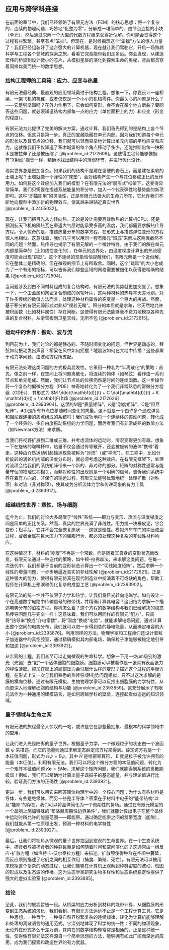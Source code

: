 ## 应用与跨学科连接

在前面的章节中，我们已经领略了有限元方法（FEM）的核心思想：将一个复杂的、连续的物理问题，巧妙地“化整为零”，分解成一堆简单的、由节点连接的小块（单元），然后通过求解一个大型的代数方程组来获得近似解。你可能会觉得这个过程有些繁琐，甚至有点“笨拙”。但现在，是时候揭示这个“笨拙”方法的惊人力量了！我们已经组装好了这台强大的计算机器，现在就让我们驾驶它，开启一场跨越科学与工程各个领域的探索之旅，看看它究竟能带我们走多远。你会发现，从建造宏伟的桥梁到设计微小的芯片，从模拟星辰的演化到探索生命的奥秘，背后都贯穿着同样优美而统一的数学思想。

### 结构工程师的工具箱：应力、应变与热量

有限元法最经典、最直观的应用领域莫过于结构工程。想象一下，你要设计一座桥梁、一架飞机的机翼，或者仅仅是一个小小的机械零件。你最关心的问题是什么？——它足够坚固吗？在外力作用下，它会如何变形、会不会在某个地方断裂？要回答这些问题，就必须知道结构内部每一点的应力（单位面积上的力）和应变（形变的程度）。

有限元法为此提供了完美的解决方案。通过计算，我们首先得到的是结构上各个节点的位移。但这只是第一步。真正的宝藏隐藏在单元内部。因为我们知道每个单元的形状以及其节点的位移，我们就可以轻而易举地计算出单元内部的平均应变和应力。这就像我们不仅知道了积木城堡的每个角点移动了多少，还能推断出每一块积木是被拉伸了还是被压缩了 [@problem_id:2172608]。这使得工程师能够像拥有“X射线”视觉一样，精确地找出结构中的薄弱环节，并进行优化设计。

现实世界总是更加复杂。如果我们的结构不是建在坚硬的岩石上，而是建在柔软的土壤上呢？土壤就像一个弹性的“床垫”，会对结构产生一个与其位移成正比的反作用力。如何将这个效应加入我们的模型？在有限元法的“弱形式”框架下，这变得异常简单。我们只需要在描述系统能量的积分中，加入一个代表弹性地基势能的新项即可。这种“即插即用”的灵活性，正是有限元法强大的生命力所在，它允许我们不断地向模型中添加新的物理效应，使其越来越贴近真实世界 [@problem_id:2405032]。

现在，让我们把目光从力转向热。无论是设计需要高效散热的计算机CPU，还是预测航天飞机的隔热瓦在重返大气层时能承受多高的温度，我们都需要求解热传导方程。令人惊奇的是，描述热量分布的数学方程，在形式上与描述弹性变形的方程惊人地相似。这意味着，我们几乎可以用同一套有限元“班底”来解决这两类截然不同的问题！然而，热传导也揭示了有限元解的一个微妙特性。由于我们的解在单元内部是简单的（比如线性变化的），在单元的边界处，由温度梯度计算出的热流密度可能会出现“跳跃”。这个不连续的现象恰恰提醒我们，有限元解是一个近似解，它在整体上是精确的，但在微观的细节上有所取舍。同时，这个“跳跃”的大小也成为了一个有用的指标，可以告诉我们哪些区域的网格需要被细化以获得更精确的结果 [@problem_id:2172594]。

当问题涉及到由不同材料组成的复合结构时，有限元法的优势就更加突显了。想象一下，一个由金属和陶瓷复合制成的涡轮叶片，这两种材料的热导率天差地别。对于许多传统的数值方法而言，处理这种材料属性的突变是一个巨大的挑战。然而，基于积分的有限元弱形式对此却“视若无睹”。积分的本质就是求和，它天然地允许被积函数（比如材料属性）存在间断。这使得有限元法能够毫不费力地模拟各种先进的复合材料，从滑雪板到卫星天线，无所不包 [@problem_id:2172615]。

### 运动中的世界：振动、波与流

到目前为止，我们讨论的都是静态的、不随时间变化的问题。但世界是动态的。琴弦如何振动发出声音？桥梁在风中如何摇摆？地震波如何在大地中传播？这些都属于动力学问题，由波动方程所支配。

有限元法处理这类问题的方式极具启发性。它采用一种名为“半离散化”的策略：首先，像之前一样，在空间上将问题离散化，将连续的物体（如琴弦）看作由一系列节点和单元组成。然而，我们让节点处的位移仍然是时间的连续函数。这一步操作将一个复杂的偏微分方程（PDE）神奇地转化为了一个我们非常熟悉的常微分方程组（ODEs），其形式为 $M \ddot{\mathbf{d}}(t) + C \dot{\mathbf{d}}(t) + K \mathbf{d}(t) = \mathbf{F}(t)$ [@problem_id:2172626] [@problem_id:2393904]。这里的$M$是“质量矩阵”，$K$是“刚度矩阵”，$C$是“阻尼矩阵”，$\mathbf{d}(t)$是所有节点位移随时间变化的向量。这不就是一个由许多个通过弹簧和阻尼器连接的质点组成的系统吗！我们成功地将一个连续体的振动问题，转化成了一个经典的、多自由度振动系统的力学问题，而后者我们有非常成熟的数值方法（如Newmark方法）来求解。

当我们将视野扩展到二维或三维，并考虑流体的运动时，情况变得更加有趣。想象一下在旋转的咖啡杯中，热量不仅会通过传导散开，还会被旋转的液体“携带”着走。这种由介质运动引起输运现象被称为“对流”（或“平流”）。在工程中，比如分析旋转的涡轮机内部的温度分布时，就必须考虑这种效应。在有限元框架下，处理对流项会给我们的系统矩阵带来一个新的、非对称的部分。矩阵的对称性通常与能量守恒的物理过程相关，而非对称性的出现则是一个明确的信号，告诉我们系统中存在着有方向的、非保守的输运过程。有限元法能够优雅地统一处理扩散（对称项）和对流（非对称项），使其成为分析流体力学和传递现象的有力工具 [@problem_id:2393917]。

### 超越线性世界：塑性、场与细胞

迄今为止，我们的讨论大多局限于“线性”系统——即力与变形、热流与温度梯度之间是简单的正比关系。然而，真实的世界充满了非线性。用力捏一块橡皮泥，它会变形；松手后，它并不会完全恢复原状——这就是塑性。模拟汽车车门的冲压成型过程，或者金属在巨大压力下的屈服行为，都必须处理这种复杂的非线性材料响应。

在这种情况下，材料的“刚度”不再是一个常数，而是随着其自身的变形状态而改变。有限元法通过一种迭代的策略，如牛顿-拉弗森法，来求解这类问题。在每一次迭代中，我们都基于当前的变形状态计算出一个“切线刚度矩阵”，然后求解一个线性的增量问题，一步步地逼近真实的非线性解 [@problem_id:2172621]。正是这种强大的能力，使得有限元仿真在现代制造业中扮演着不可或缺的角色，帮助工程师在计算机上预演和优化复杂的成型工艺 [@problem_id:2393902]。

有限元法的统一性并不仅限于力学和热学。让我们将目光转向电磁学。如何设计一个在高速数字电路中传输信号的微带线，并精确计算其电容？这归结为求解一个描述电势分布的泊松方程。你猜怎么着？这个方程的数学结构与我们已经解决的稳态热传导问题几乎完全一样！这意味着，我们可以用同样的有限元“配方”，只需将“热导率”换成“介电常数”，将“温度”换成“电势”，就能求解电场问题。通过计算出整个空间的电势分布，我们就可以进一步得到总的静电能量，从而确定电容的大小 [@problem_id:2393876]。利用同样的方法，物理学家和工程师们还设计着粒子加速器中的真空腔室，通过精确模拟其内部电场，确保粒子束能够被稳定地引导和加速 [@problem_id:2393922]。

从宏观的工程，我们甚至可以走向微观的生命科学。想象一下用一束μm级别的激光（光镊）去“戳”一个活体细胞的细胞膜。细胞膜可以被看作是一张具有表面张力的弹性薄膜。施加在膜上的局部压力会引起什么样的变形？描述这个过程的平衡方程，在形式上又一次与我们熟悉的热传导/静电势问题相似，只不过这次求解的是膜的横向位移。通过有限元模拟，生物物理学家可以反推出细胞膜的力学特性，从而更深入地理解细胞的结构与功能 [@problem_id:2393859]。这充分展示了有限元法作为一种通用的建模语言，是如何跨越学科的壁垒，连接起看似遥远的知识领域。

### 量子领域与生命之网

有限元法的旅程最令人惊叹的一站，或许是它在那些最抽象、最根本的科学领域中的应用。

让我们进入光怪陆离的量子世界。根据量子力学，一个微观粒子的状态由一个波函数 $\psi$ 来描述，而它的能量则通过求解定态薛定谔方程来得到。薛定谔方程是一个本征值问题，形式为 $\hat{H}\psi = E\psi$，其中 $\hat{H}$ 是哈密顿算符， $E$ 就是粒子被允许拥有的能量（本征值）。利用有限元法，我们可以将这个微分方程的本征值问题，转化为一个矩阵本征值问题 $K\mathbf{c} = E M\mathbf{c}$。求解这个矩阵问题，我们就能得到系统的离散能级谱！例如，我们可以精确地计算出量子谐振子的基态能量，并与理论值进行比较，验证我们方法的正确性 [@problem_id:2393921]。

更进一步，我们可以用它来回答固体物理学中的一个核心问题：为什么有些材料是导体，有些是绝缘体，而另一些是半导体？答案在于材料中电子的“能带结构”以及“能隙”的存在。我们可以将晶体简化为一个周期性的势场。通过在有限元模型的一个晶胞上施加特殊的“布洛赫周期性边界条件”，我们就能计算出电子在整个晶体中运动时所允许的能量范围——即能带。通过确定能带之间的禁带宽度（能隙），我们就能从第一性原理出发，预测一种材料的电学特性 [@problem_id:2393927]。

最后，让我们将视角从微观的量子世界拉回到宏观的生命世界。在一个生态系统中，捕食者与被捕食者的种群数量是如何随着时间和空间演化的？这通常由一组反应-扩散方程（如洛特卡-沃尔泰拉方程）来描述。扩散项使得种群在空间中蔓延，而反应项则描述了它们之间的相互作用（捕食、繁殖、死亡）。有限元法可以被用来模拟这个复杂的动态过程，让我们能够在计算机上观察到种群密度的波动、斑图的形成以及生态波的传播。这为生态学家研究生物多样性和生态系统稳定性提供了强大的虚拟实验室 [@problem_id:2393885]。

### 结论

至此，我们的旅程暂告一段。从桥梁的应力分析到材料的能带计算，从细胞膜的形变到生态系统的演化，我们看到，有限元方法远远不止是一个工程计算工具。它是一种思想，一种哲学，一种将自然界纷繁复杂的连续规律，转化为计算机能够理解和处理的离散语言的通用范式。它深刻地体现了科学的统一性：不同的物理现象，无论外在形式多么千差万别，其内在的数学结构却常常是相通的。正是这种统一性，使得像有限元法这样源自一个简单思想的方法，能够拥有如此广阔而深远的应用，成为我们探索和改造世界的有力武器。